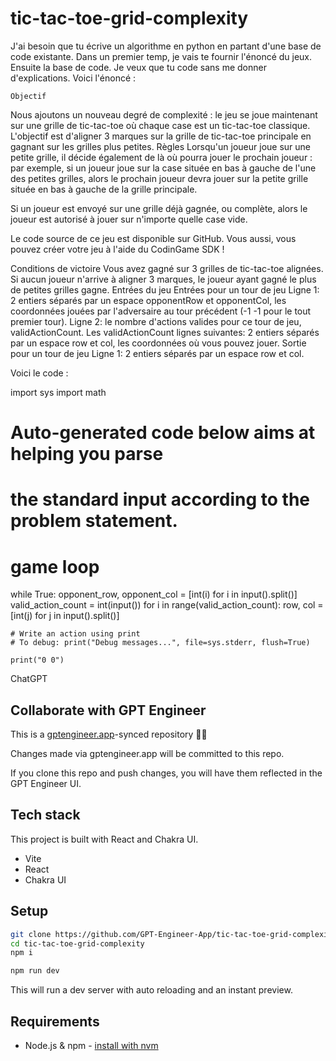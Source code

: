 # tic-tac-toe-grid-complexity

J'ai besoin que tu écrive un algorithme en python en partant d'une base de code existante. Dans un premier temp, je vais te fournir l'énoncé du jeux. Ensuite la base de code. Je veux que tu code sans me donner d'explications.
Voici l'énoncé :

 	Objectif
Nous ajoutons un nouveau degré de complexité : le jeu se joue maintenant sur une grille de tic-tac-toe où chaque case est un tic-tac-toe classique. L'objectif est d'aligner 3 marques sur la grille de tic-tac-toe principale en gagnant sur les grilles plus petites.
 	Règles
Lorsqu'un joueur joue sur une petite grille, il décide également de là où pourra jouer le prochain joueur : par exemple, si un joueur joue sur la case située en bas à gauche de l'une des petites grilles, alors le prochain joueur devra jouer sur la petite grille située en bas à gauche de la grille principale.

Si un joueur est envoyé sur une grille déjà gagnée, ou complète, alors le joueur est autorisé à jouer sur n'importe quelle case vide.

Le code source de ce jeu est disponible sur GitHub. Vous aussi, vous pouvez créer votre jeu à l'aide du CodinGame SDK !

 
Conditions de victoire
Vous avez gagné sur 3 grilles de tic-tac-toe alignées. Si aucun joueur n'arrive à aligner 3 marques, le joueur ayant gagné le plus de petites grilles gagne.
 	Entrées du jeu
Entrées pour un tour de jeu
Ligne 1: 2 entiers séparés par un espace opponentRow et opponentCol, les coordonnées jouées par l'adversaire au tour précédent (-1 -1 pour le tout premier tour).
Ligne 2: le nombre d'actions valides pour ce tour de jeu, validActionCount.
Les validActionCount lignes suivantes: 2 entiers séparés par un espace row et col, les coordonnées où vous pouvez jouer.
Sortie pour un tour de jeu
Ligne 1: 2 entiers séparés par un espace row et col.

Voici le code :

import sys
import math

# Auto-generated code below aims at helping you parse
# the standard input according to the problem statement.


# game loop
while True:
    opponent_row, opponent_col = [int(i) for i in input().split()]
    valid_action_count = int(input())
    for i in range(valid_action_count):
        row, col = [int(j) for j in input().split()]

    # Write an action using print
    # To debug: print("Debug messages...", file=sys.stderr, flush=True)

    print("0 0")
ChatGPT

## Collaborate with GPT Engineer

This is a [gptengineer.app](https://gptengineer.app)-synced repository 🌟🤖

Changes made via gptengineer.app will be committed to this repo.

If you clone this repo and push changes, you will have them reflected in the GPT Engineer UI.

## Tech stack

This project is built with React and Chakra UI.

- Vite
- React
- Chakra UI

## Setup

```sh
git clone https://github.com/GPT-Engineer-App/tic-tac-toe-grid-complexity.git
cd tic-tac-toe-grid-complexity
npm i
```

```sh
npm run dev
```

This will run a dev server with auto reloading and an instant preview.

## Requirements

- Node.js & npm - [install with nvm](https://github.com/nvm-sh/nvm#installing-and-updating)
